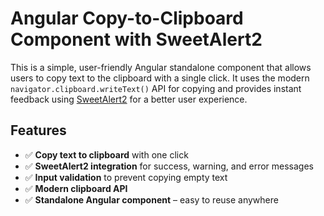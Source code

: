 # Angular Copy-to-Clipboard Component with SweetAlert2

This is a simple, user-friendly Angular standalone component that allows users to copy text to the clipboard with a single click. It uses the modern `navigator.clipboard.writeText()` API for copying and provides instant feedback using [SweetAlert2](https://sweetalert2.github.io/) for a better user experience.

## Features
- ✅ **Copy text to clipboard** with one click
- ✅ **SweetAlert2 integration** for success, warning, and error messages
- ✅ **Input validation** to prevent copying empty text
- ✅ **Modern clipboard API**
- ✅ **Standalone Angular component** – easy to reuse anywhere